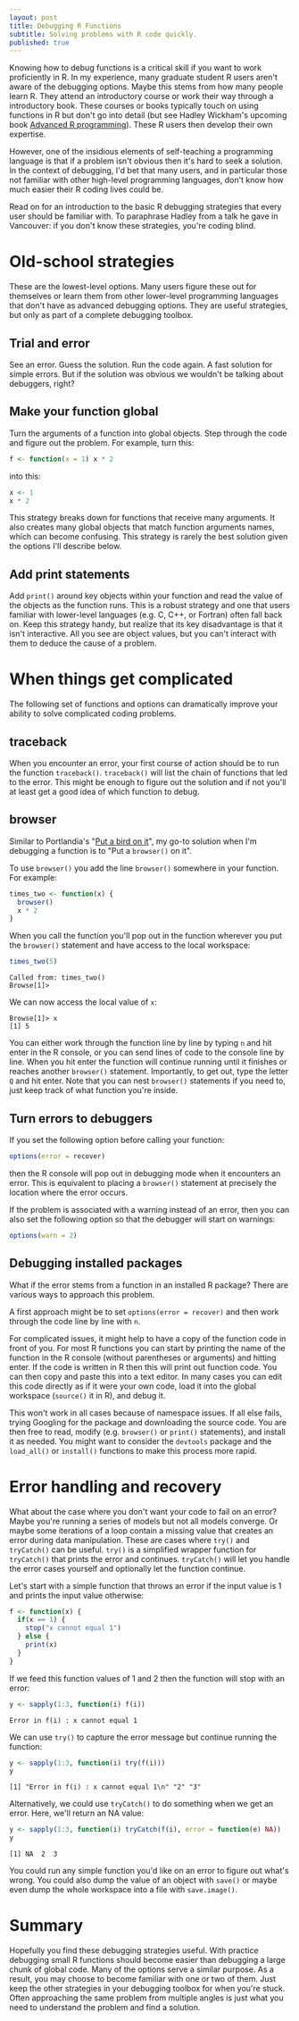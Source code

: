 ```yaml
---
layout: post
title: Debugging R Functions
subtitle: Solving problems with R code quickly.
published: true
---
```


Knowing how to debug functions is a critical skill if you want to work
proficiently in R. In my experience, many graduate student R users aren't
aware of the debugging options. Maybe this stems from how many people learn
R. They attend an introductory course or work their way through a
introductory book. These courses or books typically touch on using functions
in R but don't go into detail (but see Hadley Wickham's upcoming book
[Advanced R programming][]). These R users then develop their own expertise.

However, one of the insidious elements of self-teaching a programming
language is that if a problem isn't obvious then it's hard to seek a
solution. In the context of debugging, I'd bet that many users, and in
particular those not familiar with other high-level programming languages,
don't know how much easier their R coding lives could be. 

Read on for an introduction to the basic R debugging strategies that every
user should be familiar with. To paraphrase Hadley from a talk he gave in
Vancouver: if you don't know these strategies, you're coding blind.

# Old-school strategies

These are the lowest-level options. Many users figure these out for
themselves or learn them from other lower-level programming languages that
don't have as advanced debugging options. They are useful strategies, but
only as part of a complete debugging toolbox.

## Trial and error

See an error. Guess the solution. Run the code again. A fast solution for
simple errors. But if the solution was obvious we wouldn't be
talking about debuggers, right?

## Make your function global

Turn the arguments of a function into global objects. Step through the code
and figure out the problem. For example, turn this:

```r
f <- function(x = 1) x * 2
```

into this:

```r
x <- 1
x * 2
 ```

This strategy breaks down for functions that receive many arguments. It also
creates many global objects that match function arguments names, which can
become confusing. This strategy is rarely the best solution given the options
I'll describe below.


## Add print statements

Add `print()` around key objects within your function and read the value of
the objects as the function runs. This is a robust strategy and one that users
familiar with lower-level languages (e.g. C, C++, or Fortran) often fall back
on. Keep this strategy handy, but realize that its key disadvantage is that it
isn't interactive. All you see are object values, but you can't interact with
them to deduce the cause of a problem.

# When things get complicated

The following set of functions and options can dramatically improve your
ability to solve complicated coding problems.

## traceback

When you encounter an error, your first course of action should be to run the
function `traceback()`. `traceback()` will list the chain of functions that
led to the error. This might be enough to figure out the solution and if not
you'll at least get a good idea of which function to debug.

## browser

Similar to Portlandia's "[Put a bird on it][]", my go-to solution when I'm
debugging a function is to "Put a `browser()` on it". 

To use `browser()` you add the line `browser()` somewhere in your function. For example:

```r
times_two <- function(x) {
  browser()
  x * 2
}
```

When you call the function you'll pop out in the function wherever you put
the `browser()` statement and have access to the local workspace:

```r
times_two(5)
```

    Called from: times_two()
    Browse[1]> 

We can now access the local value of `x`:

    Browse[1]> x
    [1] 5

You can either work through the function line by line by typing `n` and hit
enter in the R console, or you can send lines of code to the console line by
line. When you hit enter the function will continue running until it finishes
or reaches another `browser()` statement. Importantly, to get out, type the
letter `Q` and hit enter. Note that you can nest `browser()` statements if you
need to, just keep track of what function you're inside.

## Turn errors to debuggers

If you set the following option before calling your function:

```r
options(error = recover)
```

then the R console will pop out in debugging mode when it encounters an
error. This is equivalent to placing a `browser()` statement at precisely the
location where the error occurs.

If the problem is associated with a warning instead of an error, then you can
also set the following option so that the debugger will start on warnings:

```r
options(warn = 2)
```

## Debugging installed packages

What if the error stems from a function in an installed R package? There are
various ways to approach this problem.

A first approach might be to set `options(error = recover)` and then work
through the code line by line with `n`.

For complicated issues, it might help to have a copy of the function code in
front of you. For most R functions you can start by printing the name of the
function in the R console (without parentheses or arguments) and hitting
enter. If the code is written in R then this will print out function code.
You can then copy and paste this into a text editor. In many cases you can
edit this code directly as if it were your own code, load it into the global
workspace (`source()` it in R), and debug it.

This won't work in all cases because of namespace issues. If all else fails,
trying Googling for the package and downloading the source code. You are then
free to read, modify (e.g. `browser()` or `print()` statements), and install
it as needed. You might want to consider the `devtools` package and the
`load_all()` or `install()` functions to make this process more rapid.

# Error handling and recovery

What about the case where you don't want your code to fail on an error? Maybe
you're running a series of models but not all models converge. Or maybe some
iterations of a loop contain a missing value that creates an error during data
manipulation. These are cases where `try()` and `tryCatch()` can be useful.
`try()` is a simplified wrapper function for `tryCatch()` that prints the
error and continues. `tryCatch()` will let you handle the error cases yourself
and optionally let the function continue.

Let's start with a simple function that throws an error if the input value is
1 and prints the input value otherwise:

```r
f <- function(x) {
  if(x == 1) {
    stop("x cannot equal 1")
  } else {
    print(x)
  }
}
```

If we feed this function values of 1 and 2 then the function will stop with an error:

```r
y <- sapply(1:3, function(i) f(i))
```

    Error in f(i) : x cannot equal 1

We can use `try()` to capture the error message but continue running the function:

```r
y <- sapply(1:3, function(i) try(f(i)))
y
```

    [1] "Error in f(i) : x cannot equal 1\n" "2" "3"

Alternatively, we could use `tryCatch()` to do something when we get an error. Here, we'll return an NA value:

```r
y <- sapply(1:3, function(i) tryCatch(f(i), error = function(e) NA))
y
```

    [1] NA  2  3

You could run any simple function you'd like on an error to figure out what's
wrong. You could also dump the value of an object with `save()` or maybe even
dump the whole workspace into a file with `save.image()`.

# Summary

Hopefully you find these debugging strategies useful. With practice debugging
small R functions should become easier than debugging a large chunk of global
code. Many of the options serve a similar purpose. As a result, you may
choose to become familiar with one or two of them. Just keep the other
strategies in your debugging toolbox for when you're stuck. Often approaching the
same problem from multiple angles is just what you need to understand the
problem and find a solution.

[Put a bird on it]: http://www.youtube.com/watch?v=iHmLljk2t8M
[Advanced R programming]: http://adv-r.had.co.nz
